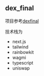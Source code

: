 ## dex_final

项目参考[dexfinal](https://github.com/IAmJaysWay/dexFinal)


技术栈为
- next.js
- tailwind
- rainbowkit
- wagmi
- typescript
- uniswap
